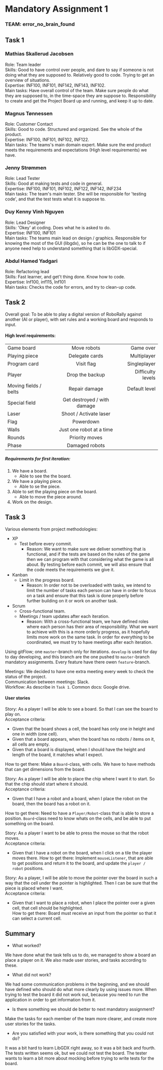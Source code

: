 # Mandatory Assignment 1
### TEAM: error_no_brain_found

## Task 1
### Mathias Skallerud Jacobsen
Role: Team leader  
Skills: Good to have control over people, and dare to say if someone is not doing what they are supposed to. Relatively
 good to code. Trying to get an overview of situations.  
Expertise: INF100, INF101, INF142, INF143, INF102.  
Main tasks: Have overall control of the team. Make sure people do what they are supposed to, in the time-space they are 
suppose to. Responsibility to create and get the Project Board up and running, and keep it up to date.

### Magnus Tønnessen
Role: Customer Contact  
Skills: Good to code. Structured and organized. See the whole of the product.  
Expertise: INF100, INF101, INF102, INF122.  
Main tasks: The teams's main domain expert. Make sure the end product meets the requirements and expectations (High
 level requirements) we have.

### Jenny Strømmen
Role: Lead Tester  
Skills: Good at making tests and code in general.  
Expertise: INF100, INF101, INF102, INF122, INF142, INF234  
Main tasks: The team's main tester. She will be responsible for 'testing code', and that the test tests what it is 
suppose to. 

### Duy Kenny Vinh Nguyen
Role: Lead Designer  
Skills: 'Okey' at coding. Does what he is asked to do.   
Expertise: INF100, INF101  
Main tasks: The teams main lead on design / graphics. Responsible for knowing the most of the GUI (libgdx), 
so he can be the one to talk to if anyone need help to understand something that is libGDX-special.

### Abdul Hamed Yadgari
Role: Refactoring lead  
Skills: Fast learner, and get't thing done. Know how to code.  
Expertise: Inf100, inf115, Inf101  
Main tasks: Checks the code for errors, and try to clean-up code.



## Task 2
Overall goal: To be able to play a digital version of RoboRally against another (AI or player), with set rules and a 
working board and responds to input.  

#### High level requirements: 
|                      |                             |                  |
| -------------------- |:---------------------------:| ----------------:|
| Game board           | Move robots                 | Game over        |
| Playing piece        | Delegate cards              | Multiplayer      |
| Program card         | Visit flag                   | Singleplayer     |
| Player               | Drop the backup             | Difficulty levels |
| Moving fields / belts | Repair damage               | Default level    |
| Special field         | Get destroyed / with damage |                  |
| Laser                | Shoot / Activate laser      |                  |
| Flag                 | Powerdown                   |                  |
| Walls                | Just one robot at a time    | 
| Rounds               | Priority moves              |
| Phase                | Damaged robots              |

##### Requirements for first iteration:       
1. We have a board.
    * Able to see the the board.
2. We have a playing piece.
    * Able to se the piece.
3. Able to set the playing piece on the board.
    * Able to move the piece around.
4. Work on the design.



## Task 3
Various elements from project methodologies:  

* XP
    * Test before every commit.
        * Reason: We want to make sure we deliver something that is functional,
         and if the tests are based on the rules of the game then we can program with that
         considering what the game is all about. By testing before each commit, we will also ensure that the code meets 
         the requirements we give it.
* Kanban
    * Limit in the progress board.
        * Reason: In order not to be overloaded with tasks, we intend to limit the number of tasks each person can have 
        in order to focus on a task and ensure that this task is done properly before further building on it or work on 
        another task.
* Scrum
    * Cross-functional team.
    * Meetings / team updates after each iteration.
        * Reason: With a cross-functional team, we have defined roles where each person has their area of 
        responsibility. What we want to achieve with this is a more orderly progress, as it hopefully limits more work 
        on the same task. In order for everything to be coordinated, we must try to have meetings after each iteration.
        
 
Using gitFlow; one ``master``-branch only for iterations. ``develop`` is used for day to day developing, and this 
branch are the one pushed to ``master``-branch mandatory assignments. Every feature have there owen ``feature``-branch.
 
   
Meetings: We decided to have one extra meeting every week to check the status of the project.  
Communication between meetings: Slack.  
Workflow: As describe in ``Task 1``.
Common docs: Google drive.

#### User stories
Story: As a player I will be able to see a board. So that I can see the board to play on.  
Acceptance criteria: 
* Given that the board shows a cell, the board has only one in height and one in width (one cell). 
* Given that a board appears, when the board has no robots / items on it, all cells are empty.
* Given that a board is displayed, when I should have the height and length of the board, it matches what I expect.  

How to get there: Make a ``Board``-class, with cells. We have to have methods that can get dimensions from 
the board.  

Story: As a player I will be able to place the chip where I want it to start. So that the chip should start where it 
should.  
Acceptance criteria: 
* Given that I have a robot and a board, when I place the robot on the board, then the board has a 
robot on it.  

How to get there: Need to have a ``Player/Robot``-class that is able to store a position. ``Board``-class need to know 
whats on the cells, and be able to put something on the board.

Story: As a player I want to be able to press the mouse so that the robot moves.  
Acceptance criteria: 
* Given that I have a robot on the board, when I click on a tile the player moves there.
How to get there: Implement ``mouseListener``, that are able to get positions and return it to the board, and update the
 ``player / robot`` positions.  

Story: As a player, I will be able to move the pointer over the board in such a way that the cell under the pointer is 
highlighted. Then I can be sure that the piece is placed where I want.  
Acceptance criteria: 
* Given that I want to place a robot, when I place the pointer over a given cell, that cell should be highlighted.   
How to get there: Board must receive an input from the pointer so that it can select a current cell.  

## Summary

* What worked?

We have done what the task tells us to do, we managed to show a board an place a player on it. We also made user
stories, and tasks according to these. 

* What did not work?

We had some communication problems in the beginning, and we should have
defined who should do what more clearly by using issues more.
When trying to test the board it did not work out, because you need to 
run the application in order to get information from it. 

* Is there something we should de better to next mandatory assignment?

Make the tasks for each member of the team more clearer, and create more user stories
for the tasks. 

* Are you satisfied with your work, is there something that you could not do?

It was a bit hard to learn LibGDX right away, so it was a bit back and 
fourth. The tests written seems ok, but we could not test the board. The 
tester wants to learn a bit more about mocking before trying to write tests for 
the board. 
